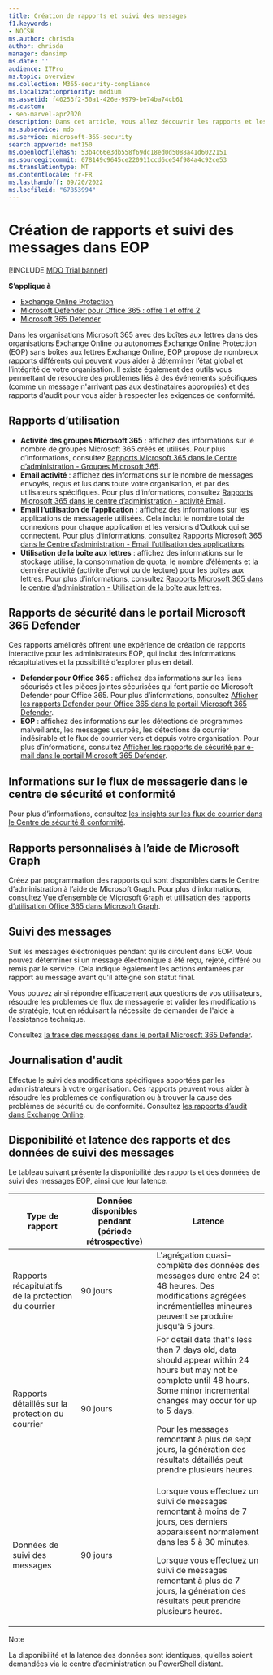 ```yaml
---
title: Création de rapports et suivi des messages
f1.keywords:
- NOCSH
ms.author: chrisda
author: chrisda
manager: dansimp
ms.date: ''
audience: ITPro
ms.topic: overview
ms.collection: M365-security-compliance
ms.localizationpriority: medium
ms.assetid: f40253f2-50a1-426e-9979-be74ba74cb61
ms.custom:
- seo-marvel-apr2020
description: Dans cet article, vous allez découvrir les rapports et les outils de résolution des problèmes disponibles pour les administrateurs Microsoft Exchange Online Protection (EOP).
ms.subservice: mdo
ms.service: microsoft-365-security
search.appverid: met150
ms.openlocfilehash: 53b4c66e3db558f69dc18ed0d5088a41d6022151
ms.sourcegitcommit: 078149c9645ce220911ccd6ce54f984a4c92ce53
ms.translationtype: MT
ms.contentlocale: fr-FR
ms.lasthandoff: 09/20/2022
ms.locfileid: "67853994"
---
```

# <a name="reporting-and-message-trace-in-eop"></a>Création de rapports et suivi des messages dans EOP

[!INCLUDE [MDO Trial banner](../includes/mdo-trial-banner.md)]

**S’applique à**
- [Exchange Online Protection](exchange-online-protection-overview.md)
- [Microsoft Defender pour Office 365 : offre 1 et offre 2](defender-for-office-365.md)
- [Microsoft 365 Defender](../defender/microsoft-365-defender.md)

Dans les organisations Microsoft 365 avec des boîtes aux lettres dans des organisations Exchange Online ou autonomes Exchange Online Protection (EOP) sans boîtes aux lettres Exchange Online, EOP propose de nombreux rapports différents qui peuvent vous aider à déterminer l’état global et l’intégrité de votre organisation. Il existe également des outils vous permettant de résoudre des problèmes liés à des événements spécifiques (comme un message n'arrivant pas aux destinataires appropriés) et des rapports d'audit pour vous aider à respecter les exigences de conformité.

## <a name="usage-reports"></a>Rapports d’utilisation

- **Activité des groupes Microsoft 365** : affichez des informations sur le nombre de groupes Microsoft 365 créés et utilisés. Pour plus d’informations, consultez [Rapports Microsoft 365 dans le Centre d’administration - Groupes Microsoft 365](../../admin/activity-reports/office-365-groups.md).
- **Email activité** : affichez des informations sur le nombre de messages envoyés, reçus et lus dans toute votre organisation, et par des utilisateurs spécifiques. Pour plus d’informations, consultez [Rapports Microsoft 365 dans le centre d’administration - activité Email](../../admin/activity-reports/email-activity.md).
- **Email l’utilisation de l’application** : affichez des informations sur les applications de messagerie utilisées. Cela inclut le nombre total de connexions pour chaque application et les versions d’Outlook qui se connectent. Pour plus d’informations, consultez [Rapports Microsoft 365 dans le Centre d’administration - Email l’utilisation des applications](../../admin/activity-reports/email-apps-usage.md).
- **Utilisation de la boîte aux lettres** : affichez des informations sur le stockage utilisé, la consommation de quota, le nombre d’éléments et la dernière activité (activité d’envoi ou de lecture) pour les boîtes aux lettres. Pour plus d’informations, consultez [Rapports Microsoft 365 dans le centre d’administration - Utilisation de la boîte aux lettres](../../admin/activity-reports/mailbox-usage.md).

## <a name="security-reports-in-the-microsoft-365-defender-portal"></a>Rapports de sécurité dans le portail Microsoft 365 Defender

Ces rapports améliorés offrent une expérience de création de rapports interactive pour les administrateurs EOP, qui inclut des informations récapitulatives et la possibilité d’explorer plus en détail.

- **Defender pour Office 365** : affichez des informations sur les liens sécurisés et les pièces jointes sécurisées qui font partie de Microsoft Defender pour Office 365. Pour plus d’informations, consultez [Afficher les rapports Defender pour Office 365 dans le portail Microsoft 365 Defender](view-reports-for-mdo.md).
- **EOP** : affichez des informations sur les détections de programmes malveillants, les messages usurpés, les détections de courrier indésirable et le flux de courrier vers et depuis votre organisation. Pour plus d’informations, consultez [Afficher les rapports de sécurité par e-mail dans le portail Microsoft 365 Defender](view-email-security-reports.md).

## <a name="mail-flow-insights-in-the-security--compliance-center"></a>Informations sur le flux de messagerie dans le centre de sécurité et conformité

Pour plus d’informations, consultez [les insights sur les flux de courrier dans le Centre de sécurité & conformité](mail-flow-insights-v2.md).

## <a name="custom-reports-using-microsoft-graph"></a>Rapports personnalisés à l’aide de Microsoft Graph

Créez par programmation des rapports qui sont disponibles dans le Centre d’administration à l’aide de Microsoft Graph. Pour plus d’informations, consultez [Vue d’ensemble de Microsoft Graph](/graph/overview) et [utilisation des rapports d’utilisation Office 365 dans Microsoft Graph](/graph/api/resources/report).

## <a name="message-trace"></a>Suivi des messages

Suit les messages électroniques pendant qu'ils circulent dans EOP. Vous pouvez déterminer si un message électronique a été reçu, rejeté, différé ou remis par le service. Cela indique également les actions entamées par rapport au message avant qu'il atteigne son statut final.

Vous pouvez ainsi répondre efficacement aux questions de vos utilisateurs, résoudre les problèmes de flux de messagerie et valider les modifications de stratégie, tout en réduisant la nécessité de demander de l'aide à l'assistance technique.

Consultez [la trace des messages dans le portail Microsoft 365 Defender](message-trace-scc.md).

## <a name="audit-logging"></a>Journalisation d'audit

Effectue le suivi des modifications spécifiques apportées par les administrateurs à votre organisation. Ces rapports peuvent vous aider à résoudre les problèmes de configuration ou à trouver la cause des problèmes de sécurité ou de conformité. Consultez [les rapports d’audit dans Exchange Online](/exchange/security-and-compliance/exchange-auditing-reports/exchange-auditing-reports).

## <a name="reporting-and-message-trace-data-availability-and-latency"></a>Disponibilité et latence des rapports et des données de suivi des messages

Le tableau suivant présente la disponibilité des rapports et des données de suivi des messages EOP, ainsi que leur latence.

|Type de rapport|Données disponibles pendant (période rétrospective)|Latence|
|---|---|---|
|Rapports récapitulatifs de la protection du courrier|90 jours|L'agrégation quasi-complète des données des messages dure entre 24 et 48 heures. Des modifications agrégées incrémentielles mineures peuvent se produire jusqu'à 5 jours.|
|Rapports détaillés sur la protection du courrier|90 jours|For detail data that's less than 7 days old, data should appear within 24 hours but may not be complete until 48 hours. Some minor incremental changes may occur for up to 5 days. <p> Pour les messages remontant à plus de sept jours, la génération des résultats détaillés peut prendre plusieurs heures.|
|Données de suivi des messages|90 jours|Lorsque vous effectuez un suivi de messages remontant à moins de 7 jours, ces derniers apparaissent normalement dans les 5 à 30 minutes.<p> Lorsque vous effectuez un suivi de messages remontant à plus de 7 jours, la génération des résultats peut prendre plusieurs heures.|

> [!NOTE]
> La disponibilité et la latence des données sont identiques, qu’elles soient demandées via le centre d’administration ou PowerShell distant.
